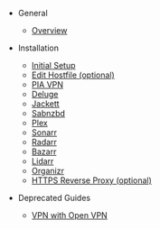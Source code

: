 - General

  - [Overview](overview.md)

- Installation
  - [Initial Setup](initial-setup.md)
  - [Edit Hostfile (optional)](edit-hostfile.md)
  - [PIA VPN](pia-vpn.md)
  - [Deluge](deluge.md)
  - [Jackett](jackett.md)
  - [Sabnzbd](sabnzbd.md)
  - [Plex](plex.md)
  - [Sonarr](sonarr.md)
  - [Radarr](radarr.md)
  - [Bazarr](bazarr.md)
  - [Lidarr](lidarr.md)
  - [Organizr](organizr.md)
  - [HTTPS Reverse Proxy (optional)](reverse-proxy.md)
- Deprecated Guides
  - [VPN with Open VPN](vpn-with-open-vpn.md)
